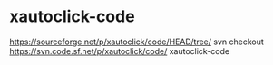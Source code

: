 # xautoclick-code

https://sourceforge.net/p/xautoclick/code/HEAD/tree/
svn checkout https://svn.code.sf.net/p/xautoclick/code/ xautoclick-code
